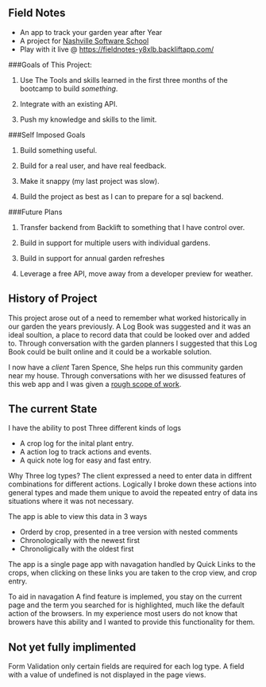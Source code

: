 Field Notes
-----------

- An app to track your garden year after Year
- A project for [Nashville Software School](http://nashvillesoftwareschool.com)
- Play with it live @ https://fieldnotes-y8xlb.backliftapp.com/

###Goals of This Project:

1.  Use The Tools and skills learned in the first three months
    of the bootcamp to build *something*.

2.  Integrate with an existing API.

3.  Push my knowledge and skills to the limit.

###Self Imposed Goals

1.  Build something useful.

2.  Build for a real user, and have real feedback.

3.  Make it snappy (my last project was slow).

4.  Build the project as best as I can to prepare for a sql backend.

###Future Plans

1.  Transfer backend from Backlift to something that I have control over.

2.  Build in support for multiple users with individual gardens.

3.  Build in support for annual garden refreshes

4.  Leverage a free API, move away from a developer preview for weather.

History of Project
------------------

This project arose out of a need to remember what worked historically in our garden the years previously. A Log Book was suggested and it was an ideal soultion, a place to record data that could be looked over and added to. Through conversation with the garden planners I suggested that this Log Book could be built online and it could be a workable solution.

I now have a *client* Taren Spence, She helps run this community garden near my house. Through conversations with her we disussed features of this web app and I was given a [rough scope of work](https://docs.google.com/file/d/1vTGu3K1QMnXq8YzdX1__k7Kvh58bQM7_Ju_w-GencE5vAnCfGidMc5Ca6Zkr/edit?usp=sharing).

The current State
-----------------

I have the ability to post Three different kinds of logs  
* A crop log for the inital plant entry.
* A action log to track actions and events.
* A quick note log for easy and fast entry.

Why Three log types?
The client expressed a need to enter data in diffrent combinations for different actions. Logically I broke down these actions into general types and made them unique to avoid the repeated entry of data ins situations where it was not necessary.

The app is able to view this data in 3 ways
* Orderd by crop, presented in a tree version with nested comments
* Chronologically with the newest first
* Chronoligically with the oldest first

The app is a single page app with navagation handled by Quick Links to the crops, when clicking on these links you are taken to the crop view, and crop entry.

To aid in navagation A find feature is implemed, you stay on the current page and the term you searched for is highlighted, much like the default action of the browsers. In my experience most users do not know that browers have this ability and I wanted to provide this functionality for them.

Not yet fully implimented
-------------------------

Form Validation
only certain fields are required for each log type. A field with a value of undefined is not displayed in the page views.






